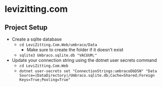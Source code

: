 # levizitting.com

## Project Setup
- Create a sqlite database 
  - `cd LeviZitting.Com.Web/umbraco/Data`
    - Make sure to create the folder if it doesn't exist
  - `sqlite3 Umbraco.sqlite.db "VACUUM;"`
- Update your connection string using the dotnet user secrets command
  - `cd LeviZitting.Com.Web`
  - `dotnet user-secrets set "ConnectionStrings:umbracoDbDSN" "Data Source=|DataDirectory|/Umbraco.sqlite.db;Cache=Shared;Foreign Keys=True;Pooling=True"`
